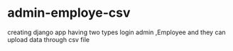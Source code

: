 # admin-employe-csv
creating django app having two types login admin ,Employee and they can upload data through csv file 
